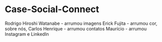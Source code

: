 # Case-Social-Connect
Rodrigo Hiroshi Watanabe - arrumou imagens
Erick Fujita - arrumou cor, sobre nós,
Carlos Henrique - arrumou contatos
Maurício - arrumou Instagram e LinkedIn 
